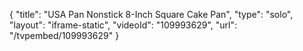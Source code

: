 {
    "title": "USA Pan Nonstick 8-Inch Square Cake Pan",
    "type": "solo",
    "layout": "iframe-static",
    "videoId": "109993629",
    "url": "\/tvpembed\/109993629"
}